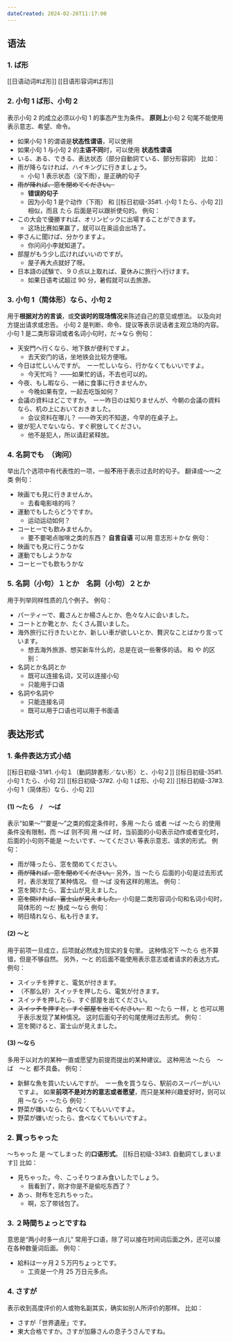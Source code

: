 ```yaml
---
dateCreated: 2024-02-26T11:17:00
---
```

## 语法
### 1. ば形
[[日语动词#ば形]]
[[日语形容词#ば形]]
### 2. 小句 1 ば形、小句 2
表示小句 2 的成立必须以小句 1 的事态产生为条件。
**原则上**小句 2 句尾不能使用表示意志、希望、命令。
- 如果小句 1 的谓语是**状态性谓语**，可以使用
- 如果小句 1 与小句 2 的**主语不同**时，可以使用
**状态性谓语**
- いる、ある、できる、表达状态（部分自動詞ている、部分形容詞）
比如：
- 雨が降らなければ、ハイキングに行きましょう。
	- 小句 1 表示状态（没下雨），是正确的句子
- ~~雨が降れば、窓を閉めてください。~~
	- **错误的句子**
	- 因为小句 1 是个动作（下雨）
和 [[标日初级-35#1. 小句 1 たら、小句 2]] 相似，而且 たら 后面是可以跟祈使句的。
例句：
- この大会で優勝すれば、オリンピックに出場することができます。
	- 这场比赛如果赢了，就可以在奥运会出场了。
- 李さんに聞けば、分かりますよ。
	- 你问问小李就知道了。
- 部屋がもう少し広ければいいのですが。
	- 屋子再大点就好了呀。
- 日本語の試験で、９０点以上取れば、夏休みに旅行へ行けます。
	- 如果日语考试超过 90 分，暑假就可以去旅游。
### 3. 小句 1（简体形）なら、小句 2
用于**根据对方的言谈**，或**交谈时的现场情况**来陈述自己的意见或想法。
以及向对方提出请求或忠告。
小句 2 是判断、命令、提议等表示说话者主观立场的内容。
小句 1 是二类形容词或者名词小句时，だ→なら
例句：
- 天安門へ行くなら、地下鉄が便利ですよ。
	- 去天安门的话，坐地铁会比较方便哦。
- 今日は忙しいんですが。　ーー忙しいなら、行かなくてもいいですよ。
	- 今天忙吗？  ——如果忙的话，不去也可以的。
- 今夜、もし暇なら、一緒に食事に行きませんか。
	- 今晚如果有空，一起去吃饭如何？
- 会議の資料はどこですか。　ーー昨日のは知りませんが、今朝の会議の資料なら、机の上においておきました。
	- 会议资料在哪儿？  ——昨天的不知道，今早的在桌子上。
- 彼が犯人でないなら、すぐ釈放してください。
	- 他不是犯人，所以请赶紧释放。
### 4. 名詞でも　（询问）
举出几个选项中有代表性的一项，一般**不**用于表示过去时的句子。
翻译成～～之类
例句：
- 映画でも見に行きませんか。
	- 去看电影啥的吗？
- 運動でもしたらどうですか。
	- 运动运动如何？
- コーヒーでも飲みませんか。
	- 要不要喝点咖啡之类的东西？
**自言自语**
可以用 意志形＋かな
例句：
- 映画でも見に行こうかな
- 運動でもしようかな
- コーヒーでも飲もうかな
### 5. 名詞（小句）１とか　名詞（小句）２とか
用于列举同样性质的几个例子。
例句：
- パーティーで、戴さんとか楊さんとか、色々な人に会いました。
- コートとか靴とか、たくさん買いました。
- 海外旅行に行きたいとか、新しい車が欲しいとか、贅沢なことばかり言っています。
	- 想去海外旅游、想买新车什么的，总是在说一些奢侈的话。
和 や 的区别：
- 名詞とか名詞とか
	- 既可以连接名词，又可以连接小句
	- 只能用于口语
- 名詞や名詞や
	- 只能连接名词
	- 既可以用于口语也可以用于书面语
## 表达形式
### 1. 条件表达方式小结
[[标日初级-31#1. 小句１（動詞辞書形／ない形）と、小句２]]
[[标日初级-35#1. 小句 1 たら、小句 2]]
[[标日初级-37#2. 小句 1 ば形、小句 2]]
[[标日初级-37#3. 小句 1（简体形）なら、小句 2]]
#### (1) 〜たら　/　〜ば
表示“如果～”“要是～”之类的假定条件时，多用 〜たら 或者 〜ば
〜たら 的使用条件没有限制，而 〜ば 则不同
用 〜ば 时，当前面的小句表示动作或者变化时，后面的小句则不能是 〜たいです、〜てください 等表示意志、请求的形式。
例句：
- 雨が降ったら、窓を閉めてください。
- ~~雨が降れば、窓を閉めてください。~~
另外，当 〜たら 后面的小句是过去形式时，表示发现了某种情况。
但 〜ば 没有这样的用法。
例句：
- 窓を開けたら、富士山が見えました。
- ~~窓を開ければ、富士山が見えました。~~
小句是二类形容词小句和名词小句时，简体形的 〜だ 换成 〜なら
例句：
- 明日晴れなら、私も行きます。
#### (2)  ～と
用于前项一旦成立，后项就必然成为现实的复句里。
这种情况下 ～たら 也不算错，但是不够自然。
另外，〜と 的后面不能使用表示意志或者请求的表达方式。
例句：
- スイッチを押すと、電気が付きます。
- （不那么好）スイッチを押したら、電気が付きます。
- スイッチを押したら、すぐ部屋を出てください。
- ~~スイッチを押すと、すぐ部屋を出てください。~~
和 〜たら 一样，と 也可以用于表示发现了某种情况。
这时后面句子的句尾使用过去形式。
例句：
- 窓を開けると、富士山が見えました。
#### (3) 〜なら
多用于以对方的某种一直或愿望为前提而提出的某种建议。
这种用法 〜たら　〜ば　〜と 都不具备。
例句：
- 新鮮な魚を買いたいんですが。　ーー魚を買うなら、駅前のスーパーがいいですよ。
如果**前项不是对方的意志或者愿望**，而只是某种兴趣爱好时，则可以用 〜なら・〜たら
例句：
- 野菜が嫌いなら、食べなくてもいいですよ。
- 野菜が嫌いだったら、食べなくてもいいですよ。
### 2. 買っちゃった
〜ちゃった 是 〜てしまった 的**口语形式**。
[[标日初级-33#3. 自動詞てしまいます]]
比如：
- 見ちゃった。今、こっそりつまみ食いしたでしょう。
	- 我看到了，刚才你是不是偷吃东西了？
- あっ、財布を忘れちゃった。
	- 啊，忘了带钱包了。
### 3. ２時間ちょっとですね
意思是“两小时多一点儿”
常用于口语，除了可以接在时间词后面之外，还可以接在各种数量词后面。
例句：
- 給料は一ヶ月２５万円ちょっとです。
	- 工资是一个月 25 万日元多点。
### 4. さすが
表示收到高度评价的人或物名副其实，确实如别人所评价的那样。
比如：
- さすが「世界遺産」です。
- 東大合格ですか。さすが加藤さんの息子うさんですね。
